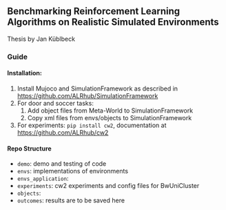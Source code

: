 ## Benchmarking Reinforcement Learning Algorithms on Realistic Simulated Environments

Thesis by Jan Küblbeck

### Guide

#### Installation:

1. Install Mujoco and SimulationFramework as described in https://github.com/ALRhub/SimulationFramework
2. For door and soccer tasks:
   1. Add object files from Meta-World to SimulationFramework
   2. Copy xml files from envs/objects to SimulationFramework
3. For experiments: `pip install cw2`, documentation at https://github.com/ALRhub/cw2

#### Repo Structure

* `demo`: demo and testing of code
* `envs`: implementations of environments
* `envs_application`:
* `experiments`: cw2 experiments and config files for BwUniCluster
* `objects`:
* `outcomes`: results are to be saved here
